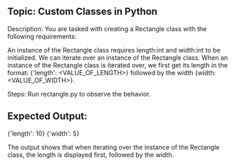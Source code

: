 ## Topic: Custom Classes in Python
Description: You are tasked with creating a Rectangle class with the following requirements:

An instance of the Rectangle class requires length:int and width:int to be initialized.
We can iterate over an instance of the Rectangle class.
When an instance of the Rectangle class is iterated over, we first get its length in the format: {'length': <VALUE_OF_LENGTH>} followed by the width {width: <VALUE_OF_WIDTH>}.

Steps:
Run  rectangle.py  to observe the behavior.

## Expected Output:
{'length': 10}
{'width': 5}

The output shows that when iterating over the instance of the Rectangle class, the length is displayed first, followed by the width.